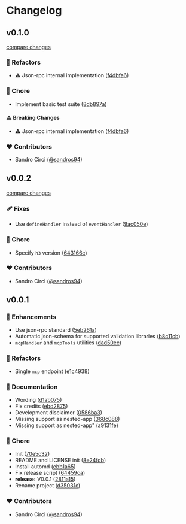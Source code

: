 # Changelog

## v0.1.0

[compare changes](https://github.com/sandros94/h3-mcp-tools/compare/v0.0.2...v0.1.0)

### 💅 Refactors

- ⚠️ Json-rpc internal implementation ([f4dbfa6](https://github.com/sandros94/h3-mcp-tools/commit/f4dbfa6))

### 🏡 Chore

- Implement basic test suite ([8db897a](https://github.com/sandros94/h3-mcp-tools/commit/8db897a))

#### ⚠️ Breaking Changes

- ⚠️ Json-rpc internal implementation ([f4dbfa6](https://github.com/sandros94/h3-mcp-tools/commit/f4dbfa6))

### ❤️ Contributors

- Sandro Circi ([@sandros94](https://github.com/sandros94))

## v0.0.2

[compare changes](https://github.com/sandros94/h3-mcp-tools/compare/v0.0.1...v0.0.2)

### 🩹 Fixes

- Use `defineHandler` instead of `eventHandler` ([9ac050e](https://github.com/sandros94/h3-mcp-tools/commit/9ac050e))

### 🏡 Chore

- Specify `h3` version ([643166c](https://github.com/sandros94/h3-mcp-tools/commit/643166c))

### ❤️ Contributors

- Sandro Circi ([@sandros94](https://github.com/sandros94))

## v0.0.1

### 🚀 Enhancements

- Use json-rpc standard ([5eb261a](https://github.com/sandros94/h3-mcp-tools/commit/5eb261a))
- Automatic json-schema for supported validation libraries ([b8c11cb](https://github.com/sandros94/h3-mcp-tools/commit/b8c11cb))
- `mcpHandler` and `mcpTools` utilities ([dad50ec](https://github.com/sandros94/h3-mcp-tools/commit/dad50ec))

### 💅 Refactors

- Single `mcp` endpoint ([e1c4938](https://github.com/sandros94/h3-mcp-tools/commit/e1c4938))

### 📖 Documentation

- Wording ([d1ab075](https://github.com/sandros94/h3-mcp-tools/commit/d1ab075))
- Fix credits ([ebd2875](https://github.com/sandros94/h3-mcp-tools/commit/ebd2875))
- Development disclaimer ([0586ba3](https://github.com/sandros94/h3-mcp-tools/commit/0586ba3))
- Missing support as nested-app ([368c088](https://github.com/sandros94/h3-mcp-tools/commit/368c088))
- Missing support as nested-app" ([a9131fe](https://github.com/sandros94/h3-mcp-tools/commit/a9131fe))

### 🏡 Chore

- Init ([70e5c32](https://github.com/sandros94/h3-mcp-tools/commit/70e5c32))
- README and LICENSE init ([8e24fdb](https://github.com/sandros94/h3-mcp-tools/commit/8e24fdb))
- Install automd ([ebb1a65](https://github.com/sandros94/h3-mcp-tools/commit/ebb1a65))
- Fix release script ([64459ca](https://github.com/sandros94/h3-mcp-tools/commit/64459ca))
- **release:** V0.0.1 ([2811a15](https://github.com/sandros94/h3-mcp-tools/commit/2811a15))
- Rename project ([d35031c](https://github.com/sandros94/h3-mcp-tools/commit/d35031c))

### ❤️ Contributors

- Sandro Circi ([@sandros94](https://github.com/sandros94))
